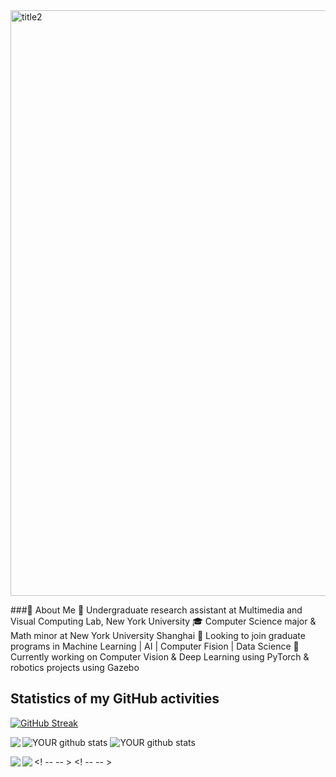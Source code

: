 <img width="937" alt="title2" src="https://user-images.githubusercontent.com/74582280/205226328-af37a0a9-028e-4be9-bd6a-6db820825afe.png">

###👋 About Me
💼 Undergraduate research assistant at Multimedia and Visual Computing Lab, New York University
🎓 Computer Science major & Math minor at New York University Shanghai
🔭 Looking to join graduate programs in Machine Learning | AI | Computer Fision | Data Science
🌱 Currently working on Computer Vision & Deep Learning using PyTorch & robotics projects using Gazebo


## Statistics of my GitHub activities

[![GitHub Streak](https://github-readme-streak-stats.herokuapp.com?user=SilvesterYu&theme=nord&hide_border=true)](https://git.io/streak-stats)

<img align="left" src="https://github-readme-streak-stats.herokuapp.com?user=SilvesterYu&theme=nord&hide_border=true)](https://git.io/streak-stats" />

![YOUR github stats](https://github-readme-stats.vercel.app/api?username=SilvesterYu)
![YOUR github stats](https://github-readme-stats.vercel.app/api/top-langs/?username=SilvesterYu&layout=compact&hide_border=true)



<! -- <img align="left" src="https://github-readme-stats.vercel.app/api?username=SilvesterYu&theme=vue-dark&layout=compact&count_private=true&show_icons=true&hide_border=true"/> -- >
<! -- <img align="left" src="https://github-readme-stats.vercel.app/api/top-langs/?username=SilvesterYu&theme=vue-dark&layout=compact&hide_border=true&card_width=250&langs_count=12"/> -- >

